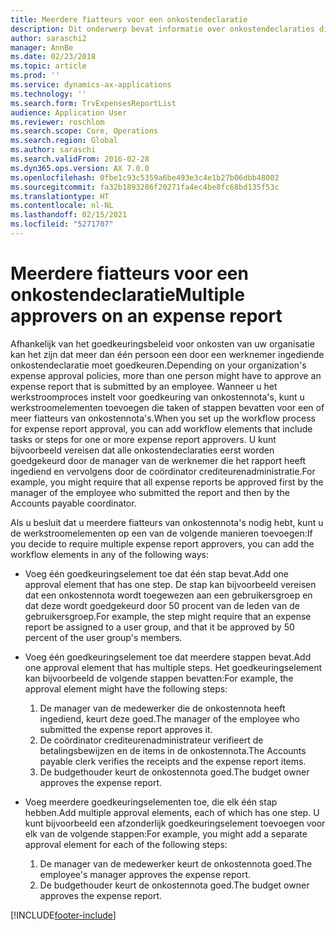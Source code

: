 ```yaml
---
title: Meerdere fiatteurs voor een onkostendeclaratie
description: Dit onderwerp bevat informatie over onkostendeclaraties die door meerdere personen moeten worden goedgekeurd.
author: saraschi2
manager: AnnBe
ms.date: 02/23/2018
ms.topic: article
ms.prod: ''
ms.service: dynamics-ax-applications
ms.technology: ''
ms.search.form: TrvExpensesReportList
audience: Application User
ms.reviewer: roschlom
ms.search.scope: Core, Operations
ms.search.region: Global
ms.author: saraschi
ms.search.validFrom: 2016-02-28
ms.dyn365.ops.version: AX 7.0.0
ms.openlocfilehash: 0fbe1c93c5359a6be493e3c4e1b27b06dbb48002
ms.sourcegitcommit: fa32b1893286f20271fa4ec4be8fc68bd135f53c
ms.translationtype: HT
ms.contentlocale: nl-NL
ms.lasthandoff: 02/15/2021
ms.locfileid: "5271707"
---
```

# <a name="multiple-approvers-on-an-expense-report"></a><span data-ttu-id="24063-103">Meerdere fiatteurs voor een onkostendeclaratie</span><span class="sxs-lookup"><span data-stu-id="24063-103">Multiple approvers on an expense report</span></span>

<span data-ttu-id="24063-104">Afhankelijk van het goedkeuringsbeleid voor onkosten van uw organisatie kan het zijn dat meer dan één persoon een door een werknemer ingediende onkostendeclaratie moet goedkeuren.</span><span class="sxs-lookup"><span data-stu-id="24063-104">Depending on your organization's expense approval policies, more than one person might have to approve an expense report that is submitted by an employee.</span></span> <span data-ttu-id="24063-105">Wanneer u het werkstroomproces instelt voor goedkeuring van onkostennota's, kunt u werkstroomelementen toevoegen die taken of stappen bevatten voor een of meer fiatteurs van onkostennota's.</span><span class="sxs-lookup"><span data-stu-id="24063-105">When you set up the workflow process for expense report approval, you can add workflow elements that include tasks or steps for one or more expense report approvers.</span></span> <span data-ttu-id="24063-106">U kunt bijvoorbeeld vereisen dat alle onkostendeclaraties eerst worden goedgekeurd door de manager van de werknemer die het rapport heeft ingediend en vervolgens door de coördinator crediteurenadministratie.</span><span class="sxs-lookup"><span data-stu-id="24063-106">For example, you might require that all expense reports be approved first by the manager of the employee who submitted the report and then by the Accounts payable coordinator.</span></span>

<span data-ttu-id="24063-107">Als u besluit dat u meerdere fiatteurs van onkostennota's nodig hebt, kunt u de werkstroomelementen op een van de volgende manieren toevoegen:</span><span class="sxs-lookup"><span data-stu-id="24063-107">If you decide to require multiple expense report approvers, you can add the workflow elements in any of the following ways:</span></span>

- <span data-ttu-id="24063-108">Voeg één goedkeuringselement toe dat één stap bevat.</span><span class="sxs-lookup"><span data-stu-id="24063-108">Add one approval element that has one step.</span></span> <span data-ttu-id="24063-109">De stap kan bijvoorbeeld vereisen dat een onkostennota wordt toegewezen aan een gebruikersgroep en dat deze wordt goedgekeurd door 50 procent van de leden van de gebruikersgroep.</span><span class="sxs-lookup"><span data-stu-id="24063-109">For example, the step might require that an expense report be assigned to a user group, and that it be approved by 50 percent of the user group's members.</span></span>
- <span data-ttu-id="24063-110">Voeg één goedkeuringselement toe dat meerdere stappen bevat.</span><span class="sxs-lookup"><span data-stu-id="24063-110">Add one approval element that has multiple steps.</span></span> <span data-ttu-id="24063-111">Het goedkeuringselement kan bijvoorbeeld de volgende stappen bevatten:</span><span class="sxs-lookup"><span data-stu-id="24063-111">For example, the approval element might have the following steps:</span></span>

    1. <span data-ttu-id="24063-112">De manager van de medewerker die de onkostennota heeft ingediend, keurt deze goed.</span><span class="sxs-lookup"><span data-stu-id="24063-112">The manager of the employee who submitted the expense report approves it.</span></span>
    2. <span data-ttu-id="24063-113">De coördinator crediteurenadministrateur verifieert de betalingsbewijzen en de items in de onkostennota.</span><span class="sxs-lookup"><span data-stu-id="24063-113">The Accounts payable clerk verifies the receipts and the expense report items.</span></span>
    3. <span data-ttu-id="24063-114">De budgethouder keurt de onkostennota goed.</span><span class="sxs-lookup"><span data-stu-id="24063-114">The budget owner approves the expense report.</span></span>

- <span data-ttu-id="24063-115">Voeg meerdere goedkeuringselementen toe, die elk één stap hebben.</span><span class="sxs-lookup"><span data-stu-id="24063-115">Add multiple approval elements, each of which has one step.</span></span> <span data-ttu-id="24063-116">U kunt bijvoorbeeld een afzonderlijk goedkeuringselement toevoegen voor elk van de volgende stappen:</span><span class="sxs-lookup"><span data-stu-id="24063-116">For example, you might add a separate approval element for each of the following steps:</span></span>

    1. <span data-ttu-id="24063-117">De manager van de medewerker keurt de onkostennota goed.</span><span class="sxs-lookup"><span data-stu-id="24063-117">The employee's manager approves the expense report.</span></span>
    2. <span data-ttu-id="24063-118">De budgethouder keurt de onkostennota goed.</span><span class="sxs-lookup"><span data-stu-id="24063-118">The budget owner approves the expense report.</span></span>


[!INCLUDE[footer-include](../includes/footer-banner.md)]